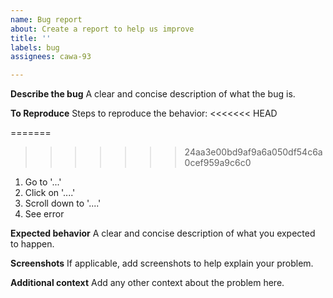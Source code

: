 ```yaml
---
name: Bug report
about: Create a report to help us improve
title: ''
labels: bug
assignees: cawa-93

---
```


**Describe the bug**
A clear and concise description of what the bug is.

**To Reproduce**
Steps to reproduce the behavior:
<<<<<<< HEAD

=======
>>>>>>> 24aa3e00bd9af9a6a050df54c6a0cef959a9c6c0
1. Go to '...'
2. Click on '....'
3. Scroll down to '....'
4. See error

**Expected behavior**
A clear and concise description of what you expected to happen.

**Screenshots**
If applicable, add screenshots to help explain your problem.

**Additional context**
Add any other context about the problem here.
